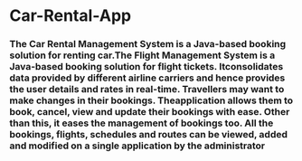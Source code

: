 # Car-Rental-App
### The Car Rental Management System is a Java-based booking solution for renting car.The Flight Management System is a Java-based booking solution for flight tickets. Itconsolidates data provided by different airline carriers and hence provides the user details and rates in real-time. Travellers may want to make changes in their bookings. Theapplication allows them to book, cancel, view and update their bookings with ease. Other than this, it eases the management of bookings too. All the bookings, flights, schedules and routes can be viewed, added and modified on a single application by the administrator
